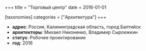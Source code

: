 
+++
title = "Торговый центр"
date = 2016-01-01

[taxonomies]
categories = ["Архитектура"]
+++

- **адрес**: Россия, Калининградская область, город Балтийск
- **архитекторы**: Михаил Никоненко, Владимир Сыроежкин
- **статус**: Робочее проектирование
- **год**: 2016
        
